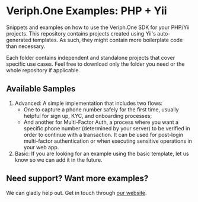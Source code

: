 # Veriph.One Examples: PHP + Yii

Snippets and examples on how to use the Veriph.One SDK for your PHP/Yii projects. This repository contains projects created using Yii's auto-generated templates. As such, they might contain more boilerplate code than necessary.

Each folder contains independent and standalone projects that cover specific use cases. Feel free to download only the folder you need or the whole repository if applicable.

## Available Samples

1. Advanced: A simple implementation that includes two flows:
    - One to capture a phone number safely for the first time, usually helpful for sign up, KYC, and onboarding processes;
    - And another for Multi-Factor Auth, a process where you want a specific phone number (determined by your server) to be verified in order to continue with a transaction. It can be used for post-login multi-factor authentication or when executing sensitive operations in your web app.
2. Basic: If you are looking for an example using the basic template, let us know so we can add it in the future.

## Need support? Want more examples?

We can gladly help out. Get in touch through [our website](https://www.veriph.one/contact).
